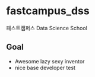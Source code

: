 # fastcampus_dss
패스트캠퍼스 Data Science School

## Goal

* Awesome lazy sexy inventor
* nice base developer 
test
